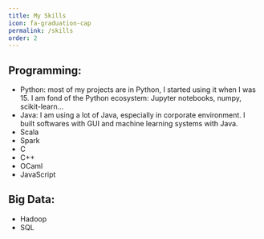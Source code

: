 ```yaml
---
title: My Skills
icon: fa-graduation-cap
permalink: /skills
order: 2
---
```


## Programming:

- Python: most of my projects are in Python, I started using it when I was 15.
I am fond of the Python ecosystem: Jupyter notebooks, numpy, scikit-learn…
- Java: I am using a lot of Java, especially in corporate environment. I built 
softwares with GUI and machine learning systems with Java.
- Scala
- Spark
- C
- C++
- OCaml
- JavaScript

## Big Data:
- Hadoop
- SQL

